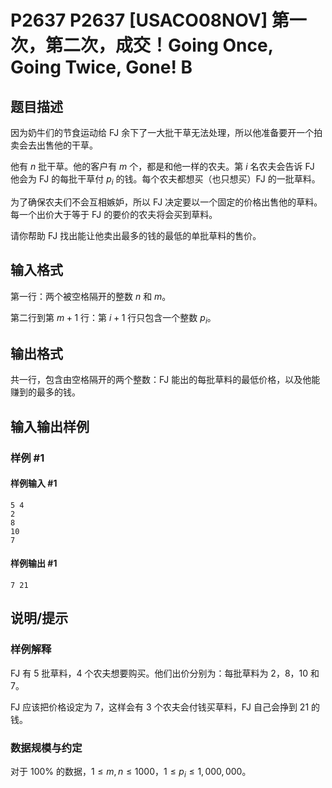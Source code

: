 # P2637 P2637 [USACO08NOV] 第一次，第二次，成交！Going Once, Going Twice, Gone! B

## 题目描述

因为奶牛们的节食运动给 FJ 余下了一大批干草无法处理，所以他准备要开一个拍卖会去出售他的干草。

他有 $n$ 批干草。他的客户有 $m$ 个，都是和他一样的农夫。第 $i$ 名农夫会告诉 FJ 他会为 FJ 的每批干草付 $p_i$ 的钱。每个农夫都想买（也只想买）FJ 的一批草料。

为了确保农夫们不会互相嫉妒，所以 FJ 决定要以一个固定的价格出售他的草料。每一个出价大于等于 FJ 的要价的农夫将会买到草料。

请你帮助 FJ 找出能让他卖出最多的钱的最低的单批草料的售价。

## 输入格式

第一行：两个被空格隔开的整数 $n$ 和 $m$。

第二行到第 $m+1$ 行：第 $i+1$ 行只包含一个整数 $p_i$。

## 输出格式

共一行，包含由空格隔开的两个整数：FJ 能出的每批草料的最低价格，以及他能赚到的最多的钱。

## 输入输出样例

### 样例 #1

#### 样例输入 #1

```
5 4
2
8
10
7
```

#### 样例输出 #1

```
7 21
```

## 说明/提示

### 样例解释
FJ 有 $5$ 批草料，$4$ 个农夫想要购买。他们出价分别为：每批草料为 $2$，$8$，$10$ 和 $7$。

FJ 应该把价格设定为 $7$，这样会有 $3$ 个农夫会付钱买草料，FJ 自己会挣到 $21$ 的钱。

### 数据规模与约定
对于 $100\%$ 的数据，$1\leq m, n\leq 1000$，$1\leq p_i\leq 1,000,000$。

